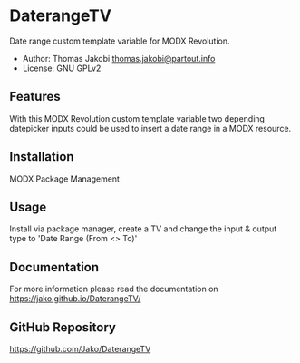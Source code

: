# DaterangeTV

Date range custom template variable for MODX Revolution.

- Author: Thomas Jakobi <thomas.jakobi@partout.info>
- License: GNU GPLv2

## Features

With this MODX Revolution custom template variable two depending datepicker
inputs could be used to insert a date range in a MODX resource.

## Installation

MODX Package Management

## Usage

Install via package manager, create a TV and change the input & output type to 'Date Range (From <> To)'

## Documentation

For more information please read the documentation on https://jako.github.io/DaterangeTV/

## GitHub Repository

https://github.com/Jako/DaterangeTV

